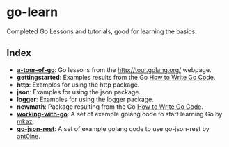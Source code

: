 go-learn
========

Completed Go Lessons and tutorials, good for learning the basics.

Index
-----

* **[a-tour-of-go](http://tour.golang.org/)**: Go lessons from the http://tour.golang.org/ webpage.
* **gettingstarted**: Examples results from the Go [How to Write Go Code](https://golang.org/doc/code.html).
* **http**: Examples for using the http package.
* **json**: Examples for using the json package.
* **logger**: Examples for using the logger package.
* **newmath**: Package resulting from the Go [How to Write Go Code](https://golang.org/doc/code.html).
* **[working-with-go](https://github.com/mkaz/working-with-go)**: A set of example golang code to start learning Go by [mkaz](http://github.com/mkaz/).
* **[go-json-rest](https://github.com/ant0ine/go-json-rest)**: A set of example golang code to use go-json-rest by [ant0ine](http://github.com/ant0ine/).
